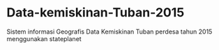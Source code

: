 # Data-kemiskinan-Tuban-2015
Sistem informasi Geografis Data Kemiskinan Tuban perdesa tahun 2015 menggunakan stateplanet
